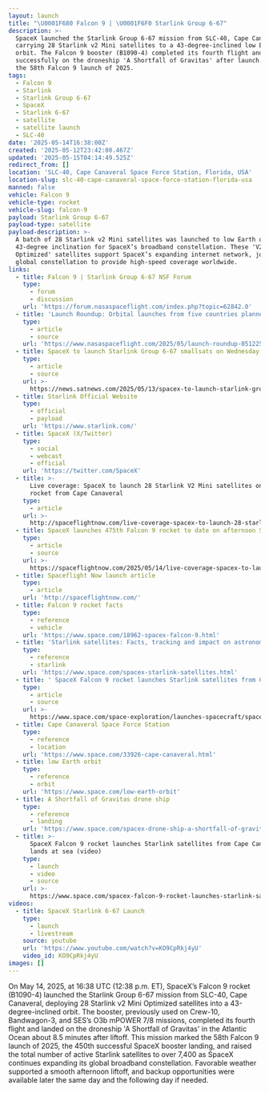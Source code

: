```yaml
---
layout: launch
title: "\U0001F680 Falcon 9 | \U0001F6F0 Starlink Group 6-67"
description: >-
  SpaceX launched the Starlink Group 6-67 mission from SLC-40, Cape Canaveral,
  carrying 28 Starlink v2 Mini satellites to a 43-degree-inclined low Earth
  orbit. The Falcon 9 booster (B1090-4) completed its fourth flight and landed
  successfully on the droneship 'A Shortfall of Gravitas' after launch. This was
  the 58th Falcon 9 launch of 2025.
tags:
  - Falcon 9
  - Starlink
  - Starlink Group 6-67
  - SpaceX
  - Starlink 6-67
  - satellite
  - satellite launch
  - SLC-40
date: '2025-05-14T16:38:00Z'
created: '2025-05-12T23:42:08.467Z'
updated: '2025-05-15T04:14:49.525Z'
redirect_from: []
location: 'SLC-40, Cape Canaveral Space Force Station, Florida, USA'
location-slug: slc-40-cape-canaveral-space-force-station-florida-usa
manned: false
vehicle: Falcon 9
vehicle-type: rocket
vehicle-slug: falcon-9
payload: Starlink Group 6-67
payload-type: satellite
payload-description: >-
  A batch of 28 Starlink v2 Mini satellites was launched to low Earth orbit at
  43-degree inclination for SpaceX’s broadband constellation. These 'V2 Mini
  Optimized' satellites support SpaceX’s expanding internet network, joining the
  global constellation to provide high-speed coverage worldwide.
links:
  - title: Falcon 9 | Starlink Group 6-67 NSF Forum
    type:
      - forum
      - discussion
    url: 'https://forum.nasaspaceflight.com/index.php?topic=62842.0'
  - title: 'Launch Roundup: Orbital launches from five countries planned'
    type:
      - article
      - source
    url: 'https://www.nasaspaceflight.com/2025/05/launch-roundup-051225/'
  - title: SpaceX to launch Starlink Group 6-67 smallsats on Wednesday
    type:
      - article
      - source
    url: >-
      https://news.satnews.com/2025/05/13/spacex-to-launch-starlink-group-6-67-smallsats-on-wednesday/
  - title: Starlink Official Website
    type:
      - official
      - payload
    url: 'https://www.starlink.com/'
  - title: SpaceX (X/Twitter)
    type:
      - social
      - webcast
      - official
    url: 'https://twitter.com/SpaceX'
  - title: >-
      Live coverage: SpaceX to launch 28 Starlink V2 Mini satellites on Falcon 9
      rocket from Cape Canaveral
    type:
      - article
    url: >-
      http://spaceflightnow.com/live-coverage-spacex-to-launch-28-starlink-v2-mini-satellites-on-falcon-9-rocket-from-cape-canaveral
  - title: SpaceX launches 475th Falcon 9 rocket to date on afternoon Starlink flight
    type:
      - article
      - source
    url: >-
      https://spaceflightnow.com/2025/05/14/live-coverage-spacex-to-launch-28-starlink-v2-mini-satellites-on-falcon-9-rocket-from-cape-canaveral-2/
  - title: Spaceflight Now launch article
    type:
      - article
    url: 'http://spaceflightnow.com/'
  - title: Falcon 9 rocket facts
    type:
      - reference
      - vehicle
    url: 'https://www.space.com/18962-spacex-falcon-9.html'
  - title: 'Starlink satellites: Facts, tracking and impact on astronomy'
    type:
      - reference
      - starlink
    url: 'https://www.space.com/spacex-starlink-satellites.html'
  - title: ' SpaceX Falcon 9 rocket launches Starlink satellites from Cape Canaveral, lands at sea  '
    type:
      - article
      - source
    url: >-
      https://www.space.com/space-exploration/launches-spacecraft/spacex-starlink-6-67-b1090-ccsfs
  - title: Cape Canaveral Space Force Station
    type:
      - reference
      - location
    url: 'https://www.space.com/33926-cape-canaveral.html'
  - title: low Earth orbit
    type:
      - reference
      - orbit
    url: 'https://www.space.com/low-earth-orbit'
  - title: A Shortfall of Gravitas drone ship
    type:
      - reference
      - landing
    url: 'https://www.space.com/spacex-drone-ship-a-shortfall-of-gravitas'
  - title: >-
      SpaceX Falcon 9 rocket launches Starlink satellites from Cape Canaveral,
      lands at sea (video)
    type:
      - launch
      - video
      - source
    url: >-
      https://www.space.com/spacex-falcon-9-rocket-launches-starlink-satellites-cape-canaveral-video
videos:
  - title: SpaceX Starlink 6-67 Launch
    type:
      - launch
      - livestream
    source: youtube
    url: 'https://www.youtube.com/watch?v=KO9CpRkj4yU'
    video_id: KO9CpRkj4yU
images: []
---
```

On May 14, 2025, at 16:38 UTC (12:38 p.m. ET), SpaceX’s Falcon 9 rocket (B1090-4) launched the Starlink Group 6-67 mission from SLC-40, Cape Canaveral, deploying 28 Starlink v2 Mini Optimized satellites into a 43-degree-inclined orbit. The booster, previously used on Crew-10, Bandwagon-3, and SES’s O3b mPOWER 7/8 missions, completed its fourth flight and landed on the droneship 'A Shortfall of Gravitas' in the Atlantic Ocean about 8.5 minutes after liftoff. This mission marked the 58th Falcon 9 launch of 2025, the 450th successful SpaceX booster landing, and raised the total number of active Starlink satellites to over 7,400 as SpaceX continues expanding its global broadband constellation. Favorable weather supported a smooth afternoon liftoff, and backup opportunities were available later the same day and the following day if needed.
